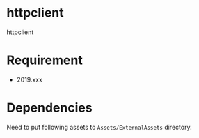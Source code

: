 # httpclient

httpclient

# Requirement

 - 2019.xxx

# Dependencies

Need to put following assets to `Assets/ExternalAssets` directory.
